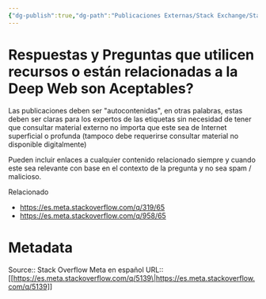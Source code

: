 ```yaml
---
{"dg-publish":true,"dg-path":"Publicaciones Externas/Stack Exchange/Stack Overflow en español/Stack Overflow en español Meta/es.meta.stackoverflow.com-5139.md","permalink":"/publicaciones-externas/stack-exchange/stack-overflow-en-espanol/stack-overflow-en-espanol-meta/es-meta-stackoverflow-com-5139/","title":"Respuestas y Preguntas que utilicen recursos o están relacionadas a la Deep Web son Aceptables?","hide":true,"noteIcon":"\"0\"","created":"2024-04-03T12:49:10.730-06:00","updated":"2024-04-05T16:44:04.514-06:00"}
---
```


# Respuestas y Preguntas que utilicen recursos o están relacionadas a la Deep Web son Aceptables?

Las publicaciones deben ser "autocontenidas", en otras palabras, estas deben ser claras para los expertos de las etiquetas sin necesidad de tener que consultar material externo no importa que este sea de Internet superficial o profunda (tampoco debe requerirse consultar material no disponible digitalmente)

Pueden incluir enlaces a cualquier contenido relacionado siempre y cuando este sea relevante con base en el contexto de la pregunta y no sea spam / malicioso.

Relacionado

- https://es.meta.stackoverflow.com/q/319/65
- https://es.meta.stackoverflow.com/q/958/65

# Metadata
Source:: Stack Overflow Meta en español
URL:: [[https://es.meta.stackoverflow.com/q/5139\|https://es.meta.stackoverflow.com/q/5139]]

